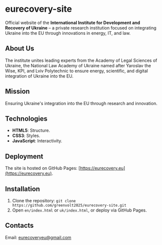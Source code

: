 # eurecovery-site

Official website of the **International Institute for Development and Recovery of Ukraine** – a private research institution focused on integrating Ukraine into the EU through innovations in energy, IT, and law.

## About Us
The institute unites leading experts from the Academy of Legal Sciences of Ukraine, the National Law Academy of Ukraine named after Yaroslav the Wise, KPI, and Lviv Polytechnic to ensure energy, scientific, and digital integration of Ukraine into the EU.

## Mission
Ensuring Ukraine's integration into the EU through research and innovation.

## Technologies
- **HTML5**: Structure.
- **CSS3**: Styles.
- **JavaScript**: Interactivity.

## Deployment
The site is hosted on GitHub Pages: [https://eurecovery.eu](https://eurecovery.eu).

## Installation
1. Clone the repository: `git clone https://github.com/greenvolt2025/eurecovery-site.git`
2. Open `en/index.html` or `uk/index.html`, or deploy via GitHub Pages.

## Contacts
Email: [eurecoveryeu@gmail.com](mailto:eurecoveryeu@gmail.com)